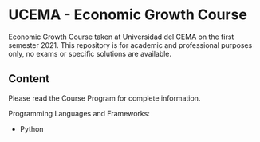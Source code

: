 # UCEMA - Economic Growth Course

Economic Growth Course taken at Universidad del CEMA on the first semester 2021. This repository is for academic and professional purposes only, no exams or specific solutions are available.

## Content

Please read the Course Program for complete information.

Programming Languages and Frameworks:
* Python


